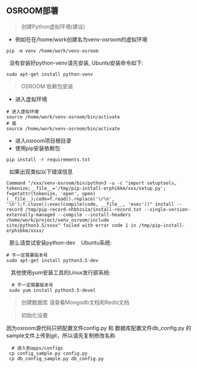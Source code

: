## OSROOM部署
> 创建Python虚拟环境(建议)

- 例如在在/home/work创建名为venv-osroom的虚拟环境
```
pip -m venv /home/work/venv-osroom
```
&nbsp;&nbsp;没有安装好python-venv请先安装, Ubuntu安装命令如下:
```
sudo apt-get install python-venv
```


> OSROOM 依赖包安装

 - 进入虚拟环境
 ```shell
# 进入虚拟环境
source /home/work/venv-osroom/bin/activate
# 或
source /home/work/venv-osroom/bin/activate
```

- 进入osroom项目根目录
- 使用pip安装依赖包
```
pip install -r requirements.txt
```

 &nbsp;&nbsp;如果出现类似以下错误信息
 ```
 Command "/xxx/venv-osroom/bin/python3 -u -c "import setuptools, tokenize;__file__='/tmp/pip-install-erphi6km/xxx/setup.py';
 f=getattr(tokenize, 'open', open)(__file__);code=f.read().replace('\r\n', '\n');f.close();exec(compile(code, __file__, 'exec'))" install --record /tmp/pip-record-nhbhzs1a/install-record.txt --single-version-externally-managed --compile --install-headers /home/work/project/venv_osroom/include
 site/python3.5/xxxx" failed with error code 1 in /tmp/pip-install-erphi6km/xxxx/
 ```
 &nbsp;&nbsp;那么请尝试安装python-dev
 &nbsp;&nbsp; Ubuntu系统:
 ```
 # 不一定需要版本号
 sudo apt-get install python3.5-dev
 ```
  &nbsp;&nbsp; 其他使用yum安装工具的Linux发行部系统:
```
  # 不一定需要版本号
 sudo yum install python3.5-devel
  ```
 
 > 创建数据库
 请查看Mongodb文档和Redis文档
 
 > 初始化设置
 
  因为osroom源代码只把配置文件config.py 和 数据库配置文件db_config.py 的sample文件上传到git，所以请先复制修改名称
```
  # 进入到apps/configs
 cp config_sample.py config.py
 cp db_config_sample.py db_config.py
  ```
